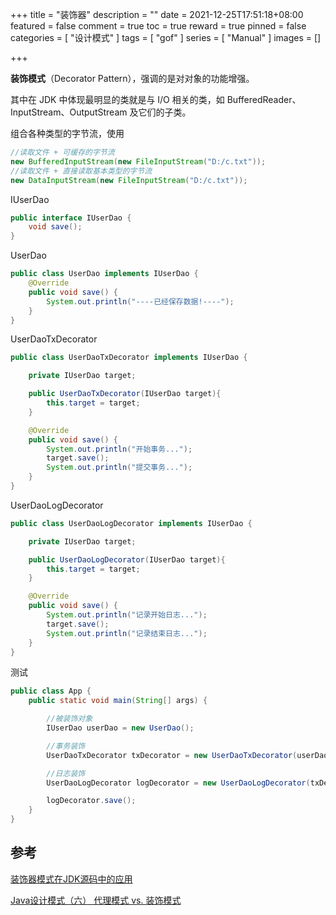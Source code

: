 +++
title = "装饰器"
description = ""
date = 2021-12-25T17:51:18+08:00
featured = false
comment = true
toc = true
reward = true
pinned = false
categories = [
  "设计模式"
]
tags = [
  "gof"
]
series = [
  "Manual"
]
images = []

+++

**装饰模式**（Decorator Pattern），强调的是对对象的功能增强。

<!--more-->

其中在 JDK 中体现最明显的类就是与 I/O 相关的类，如 BufferedReader、InputStream、OutputStream 及它们的子类。

组合各种类型的字节流，使用

```java
//读取文件 + 可缓存的字节流
new BufferedInputStream(new FileInputStream("D:/c.txt"));
//读取文件 + 直接读取基本类型的字节流
new DataInputStream(new FileInputStream("D:/c.txt"));
```

IUserDao

```java
public interface IUserDao {
    void save();
}
```

UserDao

```java
public class UserDao implements IUserDao {
    @Override
    public void save() {
        System.out.println("----已经保存数据!----");
    }
}
```



UserDaoTxDecorator

```java
public class UserDaoTxDecorator implements IUserDao {

    private IUserDao target;

    public UserDaoTxDecorator(IUserDao target){
        this.target = target;
    }

    @Override
    public void save() {
        System.out.println("开始事务...");
        target.save();
        System.out.println("提交事务...");
    }
}
```

UserDaoLogDecorator

```java
public class UserDaoLogDecorator implements IUserDao {

    private IUserDao target;

    public UserDaoLogDecorator(IUserDao target){
        this.target = target;
    }

    @Override
    public void save() {
        System.out.println("记录开始日志...");
        target.save();
        System.out.println("记录结束日志...");
    }
}
```

测试

```java
public class App {
    public static void main(String[] args) {

        //被装饰对象
        IUserDao userDao = new UserDao();

        //事务装饰
        UserDaoTxDecorator txDecorator = new UserDaoTxDecorator(userDao);

        //日志装饰
        UserDaoLogDecorator logDecorator = new UserDaoLogDecorator(txDecorator);

        logDecorator.save();
    }
}
```

## 参考

[装饰器模式在JDK源码中的应用](http://m.biancheng.net/view/8463.html)

[Java设计模式（六） 代理模式 vs. 装饰模式](http://www.jasongj.com/design_pattern/proxy_decorator/)
